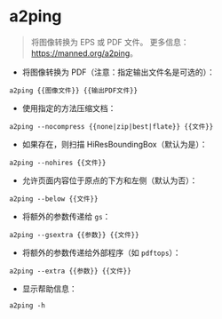 # a2ping

> 将图像转换为 EPS 或 PDF 文件。
> 更多信息：<https://manned.org/a2ping>。

- 将图像转换为 PDF（注意：指定输出文件名是可选的）：

`a2ping {{图像文件}} {{输出PDF文件}}`

- 使用指定的方法压缩文档：

`a2ping --nocompress {{none|zip|best|flate}} {{文件}}`

- 如果存在，则扫描 HiResBoundingBox（默认为是）：

`a2ping --nohires {{文件}}`

- 允许页面内容位于原点的下方和左侧（默认为否）：

`a2ping --below {{文件}}`

- 将额外的参数传递给 `gs`：

`a2ping --gsextra {{参数}} {{文件}}`

- 将额外的参数传递给外部程序（如 `pdftops`）：

`a2ping --extra {{参数}} {{文件}}`

- 显示帮助信息：

`a2ping -h`
